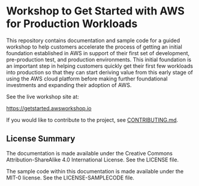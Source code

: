 # Workshop to Get Started with AWS for Production Workloads

This repository contains documentation and sample code for a guided workshop to help customers accelerate the process of getting an initial foundation established in AWS in support of their first set of development, pre-production test, and production environments.  This initial foundation is an important step in helping customers quickly get their first few workloads into production so that they can start deriving value from this early stage of using the AWS cloud platform before making further foundational investments and expanding their adoption of AWS.

See the live workshop site at: 

https://getstarted.awsworkshop.io

If you would like to contribute to the project, see [CONTRIBUTING.md](CONTRIBUTING.md).

## License Summary

The documentation is made available under the Creative Commons Attribution-ShareAlike 4.0 International License. See the LICENSE file.

The sample code within this documentation is made available under the MIT-0 license. See the LICENSE-SAMPLECODE file.